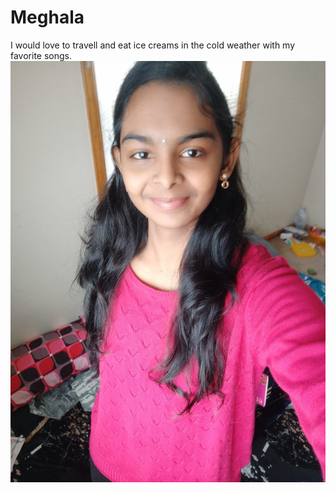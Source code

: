 # Meghala
 I would love to travell and eat ice creams in the cold weather with my favorite songs. 
 ![Adding my phots to AboutMe](Meghala.jpeg)